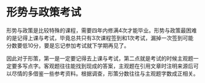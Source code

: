 # 形势与政策考试

形势与政策是比较特殊的课程，需要四年内修满4次才能毕业。形势与政策最困难的是记得上课与考试，毕竟总共只有3次课程签到和1次考试，漏掉一次签到可能分数要低10分，要是忘记参加考试就下学期再见了。

因此对于形策，第一是一定要记得去上课与考试，第二点就是考试的时候主观题一定要多写点字。客观题往往能找到现成的答案，主观题在引用文章时注明来源后可以尽情的多借鉴一些参考资料。根据调查，形策分数往往与主观题字数成正相关。
